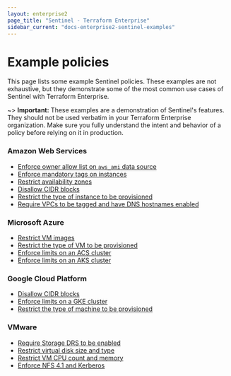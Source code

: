 ```yaml
---
layout: enterprise2
page_title: "Sentinel - Terraform Enterprise"
sidebar_current: "docs-enterprise2-sentinel-examples"
---
```


# Example policies

This page lists some example Sentinel policies. These examples are not exhaustive, but they demonstrate some of the most common use cases of Sentinel with Terraform Enterprise.

~> **Important:** These examples are a demonstration of Sentinel's features. They should not be used verbatim in your Terraform Enterprise organization. Make sure you fully understand the intent and behavior of a policy before relying on it in production.

### Amazon Web Services

* [Enforce owner allow list on `aws_ami` data source](https://github.com/hashicorp/terraform-guides/blob/master/governance/aws/enforce-ami-owners.sentinel)
* [Enforce mandatory tags on instances](https://github.com/hashicorp/terraform-guides/blob/master/governance/aws/enforce-mandatory-tags.sentinel)
* [Restrict availability zones](https://github.com/hashicorp/terraform-guides/blob/master/governance/aws/restrict-aws-availability-zones.sentinel)
* [Disallow CIDR blocks](https://github.com/hashicorp/terraform-guides/blob/master/governance/aws/restrict-aws-cidr-blocks.sentinel)
* [Restrict the type of instance to be provisioned](https://github.com/hashicorp/terraform-guides/blob/master/governance/aws/restrict-aws-instance-type.sentinel)
* [Require VPCs to be tagged and have DNS hostnames enabled](https://github.com/hashicorp/terraform-guides/blob/master/governance/aws/aws-vpcs-must-have-tags-and-enable-dns-hostnames.sentinel)


### Microsoft Azure

* [Restrict VM images](https://github.com/hashicorp/terraform-guides/blob/master/governance/azure/restrict-vm-image-id.sentinel)
* [Restrict the type of VM to be provisioned](https://github.com/hashicorp/terraform-guides/blob/master/governance/azure/restrict-vm-size.sentinel)
* [Enforce limits on an ACS cluster](https://github.com/hashicorp/terraform-guides/blob/master/governance/azure/acs-cluster-policy.sentinel)
* [Enforce limits on an AKS cluster](https://github.com/hashicorp/terraform-guides/blob/master/governance/azure/aks-cluster-policy.sentinel)

### Google Cloud Platform

* [Disallow CIDR blocks](https://github.com/hashicorp/terraform-guides/blob/master/governance/gcp/block-allow-all-cidr.sentinel)
* [Enforce limits on a GKE cluster](https://github.com/hashicorp/terraform-guides/blob/master/governance/gcp/gke-cluster-policy.sentinel)
* [Restrict the type of machine to be provisioned](https://github.com/hashicorp/terraform-guides/blob/master/governance/gcp/restrict-machine-type.sentinel)

### VMware

* [Require Storage DRS to be enabled](https://github.com/hashicorp/terraform-guides/blob/master/governance/vmware/require-storage-drs.sentinel)
* [Restrict virtual disk size and type](https://github.com/hashicorp/terraform-guides/blob/master/governance/vmware/restrict-virtual-disk-size-and-type.sentinel)
* [Restrict VM CPU count and memory](https://github.com/hashicorp/terraform-guides/blob/master/governance/vmware/restrict-vm-cpu-and-memory.sentinel)
* [Enforce NFS 4.1 and Kerberos](https://github.com/hashicorp/terraform-guides/blob/master/governance/vmware/require_nfs41_and_kerberos.sentinel)
